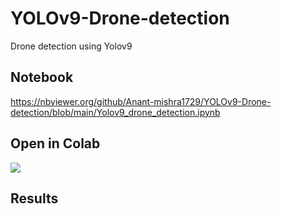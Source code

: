 # YOLOv9-Drone-detection
Drone detection using Yolov9

## Notebook
https://nbviewer.org/github/Anant-mishra1729/YOLOv9-Drone-detection/blob/main/Yolov9_drone_detection.ipynb

## Open in Colab
<a href = "https://colab.research.google.com/github/Anant-mishra1729/YOLOv9-Drone-detection/blob/main/Yolov9_drone_detection.ipynb">
  <img src = "https://colab.research.google.com/assets/colab-badge.svg" />
</a>

## Results
